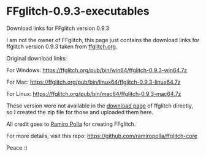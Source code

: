 # FFglitch-0.9.3-executables
Download links for FFglitch version 0.9.3

I am not the owner of FFglitch, this page just contains the download links for ffglitch version 0.9.3 taken from [ffglitch.org](https://ffglitch.org/).

Original download links:

For Windows:
https://ffglitch.org/pub/bin/win64/ffglitch-0.9.3-win64.7z

For Mac:
https://ffglitch.org/pub/bin/linux64/ffglitch-0.9.3-linux64.7z

For Linux:
https://ffglitch.org/pub/bin/mac64/ffglitch-0.9.3-mac64.7z

These version were not available in the [download page](https://ffglitch.org/download/) of ffglitch directly, so I created the zip file for those and uploaded them here.

All credit goes to [Ramiro Polla](https://github.com/ramiropolla) for creating FFglitch.

For more details, visit this repo:
https://github.com/ramiropolla/ffglitch-core

Peace :)
